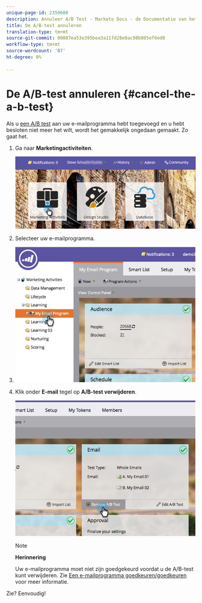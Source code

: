 ```yaml
---
unique-page-id: 2359600
description: Annuleer A/B Test - Marketo Docs - de Documentatie van het Product
title: De A/B-test annuleren
translation-type: tm+mt
source-git-commit: 00887ea53e395bea3a11fd28e0ac98b085ef6ed8
workflow-type: tm+mt
source-wordcount: '87'
ht-degree: 0%

---
```



# De A/B-test annuleren {#cancel-the-a-b-test}

Als u [een A/B test](add-an-a-b-test.md) aan uw e-mailprogramma hebt toegevoegd en u hebt besloten niet meer het wilt, wordt het gemakkelijk ongedaan gemaakt. Zo gaat het.

1. Ga naar **Marketingactiviteiten**.

   ![](assets/login-marketing-activities-1.png)

1. Selecteer uw e-mailprogramma.
1. ![](assets/selectemailprogram-1.jpg)

1. Klik onder **E-mail** tegel op **A/B-test verwijderen**.

   ![](assets/image2015-5-6-14-3a27-3a58.png)

   >[!NOTE]
   >
   >**Herinnering**
   >
   >
   >Uw e-mailprogramma moet niet zijn goedgekeurd voordat u de A/B-test kunt verwijderen. Zie [Een e-mailprogramma goedkeuren/goedkeuren](../../../../../product-docs/email-marketing/email-programs/email-program-actions/approve-unapprove-an-email-program.md) voor meer informatie.

Zie? Eenvoudig!